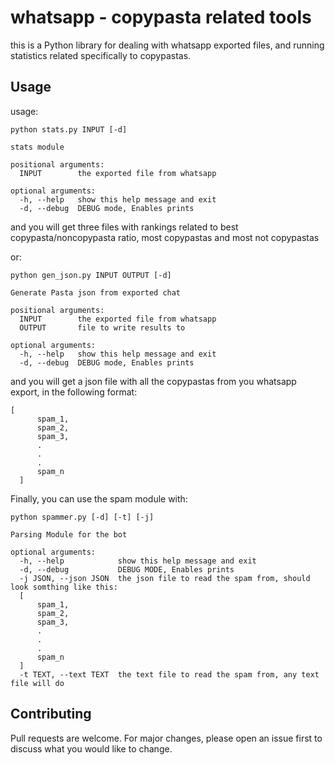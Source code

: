# whatsapp - copypasta related tools

this is a Python library for dealing with whatsapp exported files, and running statistics related specifically to copypastas.


## Usage

usage: 
```
python stats.py INPUT [-d]

stats module

positional arguments:
  INPUT        the exported file from whatsapp

optional arguments:
  -h, --help   show this help message and exit
  -d, --debug  DEBUG mode, Enables prints
```
and you will get three files with rankings related to best copypasta/noncopypasta ratio, most copypastas and most not copypastas


or:

```
python gen_json.py INPUT OUTPUT [-d]

Generate Pasta json from exported chat

positional arguments:
  INPUT        the exported file from whatsapp
  OUTPUT       file to write results to

optional arguments:
  -h, --help   show this help message and exit
  -d, --debug  DEBUG mode, Enables prints
```
and you will get a json file with all the copypastas from you whatsapp export, in the following format:

```
[
      spam_1,
      spam_2,
      spam_3,
      .
      .
      .
      spam_n
  ]
```




Finally, you can use the spam module with:
```
python spammer.py [-d] [-t] [-j]

Parsing Module for the bot

optional arguments:
  -h, --help            show this help message and exit
  -d, --debug           DEBUG MODE, Enables prints
  -j JSON, --json JSON  the json file to read the spam from, should look somthing like this:
  [
      spam_1,
      spam_2,
      spam_3,
      .
      .
      .
      spam_n
  ]
  -t TEXT, --text TEXT  the text file to read the spam from, any text file will do
```

## Contributing
Pull requests are welcome. For major changes, please open an issue first to discuss what you would like to change.

